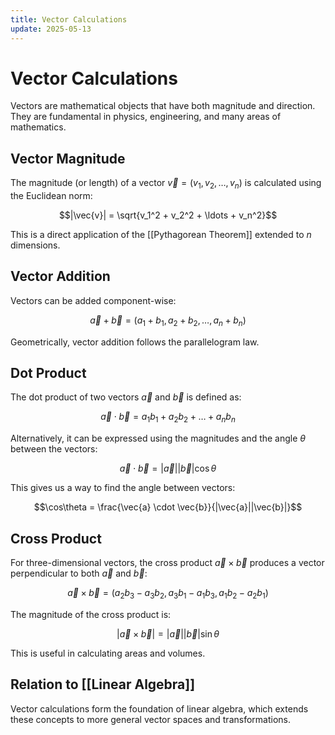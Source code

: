 ```yaml
---
title: Vector Calculations
update: 2025-05-13
---
```


# Vector Calculations

Vectors are mathematical objects that have both magnitude and direction. They are fundamental in physics, engineering, and many areas of mathematics.

## Vector Magnitude

The magnitude (or length) of a vector $\vec{v} = (v_1, v_2, \ldots, v_n)$ is calculated using the Euclidean norm:

$$|\vec{v}| = \sqrt{v_1^2 + v_2^2 + \ldots + v_n^2}$$

This is a direct application of the [[Pythagorean Theorem]] extended to $n$ dimensions.

## Vector Addition

Vectors can be added component-wise:

$$\vec{a} + \vec{b} = (a_1 + b_1, a_2 + b_2, \ldots, a_n + b_n)$$

Geometrically, vector addition follows the parallelogram law.

## Dot Product

The dot product of two vectors $\vec{a}$ and $\vec{b}$ is defined as:

$$\vec{a} \cdot \vec{b} = a_1b_1 + a_2b_2 + \ldots + a_nb_n$$

Alternatively, it can be expressed using the magnitudes and the angle $\theta$ between the vectors:

$$\vec{a} \cdot \vec{b} = |\vec{a}||\vec{b}|\cos\theta$$

This gives us a way to find the angle between vectors:

$$\cos\theta = \frac{\vec{a} \cdot \vec{b}}{|\vec{a}||\vec{b}|}$$

## Cross Product

For three-dimensional vectors, the cross product $\vec{a} \times \vec{b}$ produces a vector perpendicular to both $\vec{a}$ and $\vec{b}$:

$$\vec{a} \times \vec{b} = (a_2b_3 - a_3b_2, a_3b_1 - a_1b_3, a_1b_2 - a_2b_1)$$

The magnitude of the cross product is:

$$|\vec{a} \times \vec{b}| = |\vec{a}||\vec{b}|\sin\theta$$

This is useful in calculating areas and volumes.

## Relation to [[Linear Algebra]]

Vector calculations form the foundation of linear algebra, which extends these concepts to more general vector spaces and transformations.
